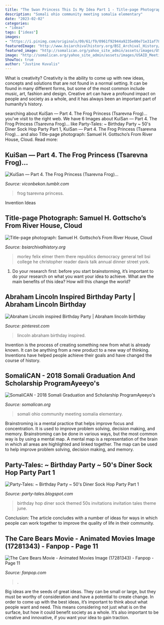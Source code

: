 ```yaml
---
title: "The Swan Princess This Is My Idea Part 1 - Title-page Photograph: Samuel H. Gottscho’s From River House, Cloud"
description: "Somali ohio community meeting somalia elementary"
date: "2023-02-02"
categories:
- "ideas"
tags: ["ideas"]
images:
- "https://i.pinimg.com/originals/09/61/f9/0961f92944a9235e00e71e31af7851a4.jpg"
featuredImage: "http://www.bsiarchivalhistory.org/BSI_Archival_History/Woodys_pt_1_files/droppedImage_20.jpg"
featured_image: "http://somalican.org/yahoo_site_admin/assets/images/USAID_Meeting.33212711_std.jpg"
image: "http://somalican.org/yahoo_site_admin/assets/images/USAID_Meeting.33212711_std.jpg"
ShowToc: true
author: "Justine Kuvalis"
---
```



What is creativity?
Creativity is the ability to come up with new ideas, concepts and solutions that are not found in a normal setting. It can be found in many different forms, but some of the most common include music, art, fashion and design. Creative art can have a profound impact on people and society as a whole, and it has always been an important part of humanity’s history.

	

		
searching about KuiSan — Part 4. The Frog Princess (Tsarevna Frog)... you've visit to the right web. We have 6 Images about KuiSan — Part 4. The Frog Princess (Tsarevna Frog)... like Party-Tales: ~ Birthday Party ~ 50&#039;s Diner Sock Hop Party Part 1, KuiSan — Part 4. The Frog Princess (Tsarevna Frog)... and also Title-page photograph: Samuel H. Gottscho’s From River House, Cloud. Read more:
		
    
## KuiSan — Part 4. The Frog Princess (Tsarevna Frog)...

<img loading=lazy src="https://66.media.tumblr.com/1440f3027e1a34461057f426fab107b6/tumblr_ona6vlaGWO1uvwy9uo1_1280.jpg" onerror="this.onerror=null;this.src='https://tse4.mm.bing.net/th?id=OIP.u3fnWiCQZudOxER331rF0QHaJ2&amp;pid=15.1';" alt="KuiSan — Part 4. The Frog Princess (Tsarevna Frog)...">

_Source: viconbekon.tumblr.com_

>frog tsarevna princess. 

	

Invention Ideas

    
## Title-page Photograph: Samuel H. Gottscho’s From River House, Cloud

<img loading=lazy src="http://www.bsiarchivalhistory.org/BSI_Archival_History/Woodys_pt_1_files/droppedImage_20.jpg" onerror="this.onerror=null;this.src='https://tse2.mm.bing.net/th?id=OIP.XOwXs1em1u0gKi6om263-AAAAA&amp;pid=15.1';" alt="Title-page photograph: Samuel H. Gottscho’s From River House, Cloud">

_Source: bsiarchivalhistory.org_

>morley felix elmer them there republics democracy general tell bsi college he christopher reader davis talk annual dinner street york. 

	

1. Do your research first: before you start brainstorming, it’s important to do your research on what you want your idea to achieve. What are the main benefits of this idea? How will this change the world?

    
## Abraham Lincoln Inspired Birthday Party | Abraham Lincoln Birthday

<img loading=lazy src="https://i.pinimg.com/originals/09/61/f9/0961f92944a9235e00e71e31af7851a4.jpg" onerror="this.onerror=null;this.src='https://tse2.mm.bing.net/th?id=OIP.1m5zOQHb24p-8nT4x2858AHaHa&amp;pid=15.1';" alt="Abraham Lincoln inspired Birthday Party | Abraham lincoln birthday">

_Source: pinterest.com_

>lincoln abraham birthday inspired. 

	

Invention is the process of creating something new from what is already known. It can be anything from a new product to a new way of thinking. Inventions have helped people achieve their goals and have changed the course of history.

    
## SomaliCAN - 2018 Somali Graduation And Scholarship ProgramAyeeyo&#039;s

<img loading=lazy src="http://somalican.org/yahoo_site_admin/assets/images/USAID_Meeting.33212711_std.jpg" onerror="this.onerror=null;this.src='https://tse3.mm.bing.net/th?id=OIP.b9sSE3e6hDUmve0zH1bCygHaFi&amp;pid=15.1';" alt="SomaliCAN - 2018 Somali Graduation and Scholarship ProgramAyeeyo&#039;s">

_Source: somalican.org_

>somali ohio community meeting somalia elementary. 

	

Brainstroming is a mental practice that helps improve focus and concentration. It is used to improve problem solving, decision making, and memory. Brainstroming can be done in various ways, but the most common way is by using a mental map. A mental map is a representation of the brain in which all areas are highlighted and linked together. The map can be used to help improve problem solving, decision making, and memory.

    
## Party-Tales: ~ Birthday Party ~ 50&#039;s Diner Sock Hop Party Part 1

<img loading=lazy src="https://3.bp.blogspot.com/-q01nVqeVcDI/T9IpFUALUrI/AAAAAAAACGg/7AK3CSEgTYc/s1600/50&#039;s+themed+party+4.jpg" onerror="this.onerror=null;this.src='https://tse4.mm.bing.net/th?id=OIP.Elts5p_DKNYH6ecxIJaLRwHaJV&amp;pid=15.1';" alt="Party-Tales: ~ Birthday Party ~ 50&#039;s Diner Sock Hop Party Part 1">

_Source: party-tales.blogspot.com_

>birthday hop diner sock themed 50s invitations invitation tales theme june. 

	

Conclusion:
The article concludes with a number of ideas for ways in which people can work together to improve the quality of life in their community.

    
## The Care Bears Movie - Animated Movies Image (17281343) - Fanpop - Page 11

<img loading=lazy src="http://images4.fanpop.com/image/photos/17200000/The-Care-Bears-Movie-animated-movies-17281343-1067-800.jpg" onerror="this.onerror=null;this.src='https://tse2.mm.bing.net/th?id=OIP.uo2ncjofbSS8yrdRZPbl4AHaFj&amp;pid=15.1';" alt="The Care Bears Movie - Animated Movies Image (17281343) - Fanpop - Page 11">

_Source: fanpop.com_

>. 

	

Big ideas are the seeds of great ideas. They can be small or large, but they must be worthy of consideration and have a potential to create change. In order to come up with the best ideas, it’s important to think about what people want and need. This means considering not just what is on the surface, but how it could benefit society as a whole. It’s also important to be creative and innovative, if you want your idea to gain traction.

